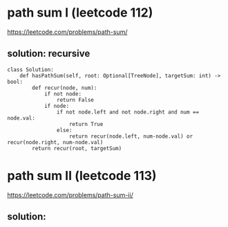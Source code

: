 # path sum I (leetcode 112)

https://leetcode.com/problems/path-sum/

## solution: recursive

```
class Solution:
    def hasPathSum(self, root: Optional[TreeNode], targetSum: int) -> bool:
        def recur(node, num):
            if not node:
                return False
            if node:
                if not node.left and not node.right and num == node.val: 
                    return True
                else:
                    return recur(node.left, num-node.val) or recur(node.right, num-node.val)
        return recur(root, targetSum)
```

# path sum II (leetcode 113)

https://leetcode.com/problems/path-sum-ii/

## solution:
